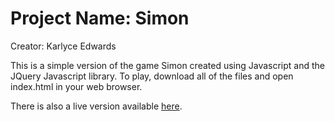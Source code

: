 # Project Name: Simon
Creator: Karlyce Edwards

This is a simple version of the game Simon created using Javascript and the JQuery Javascript library. To play, download all of the files and open index.html in your web browser.

There is also a live version available [here](http://kedwards1.github.io/simon/). 
